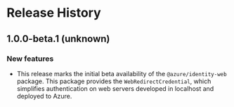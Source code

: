 # Release History

## 1.0.0-beta.1 (unknown)

### New features

- This release marks the initial beta availability of the `@azure/identity-web` package. This package provides the `WebRedirectCredential`, which simplifies authentication on web servers developed in localhost and deployed to Azure.
